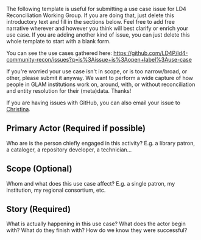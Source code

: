 The following template is useful for submitting a use case issue for LD4 Reconciliation Working Group.
If you are doing that, just delete this introductory text and fill in the sections below.
Feel free to add free narrative wherever and however you think will best clarify or enrich your use case.
If you are adding another kind of issue, you can just delete this whole template to start with a blank form.

You can see the use cases gathered here: https://github.com/LD4P/ld4-community-recon/issues?q=is%3Aissue+is%3Aopen+label%3Ause-case

If you're worried your use case isn't in scope, or is too narrow/broad, or other, please submit it anyway. We want to perform a wide capture of how people in GLAM institutions work on, around, with, or without reconciliation and entity resolution for their (meta)data. Thanks!

If you are having issues with GitHub, you can also email your issue to [Christina](mailto:cmharlow@stanford.edu).

## Primary Actor (Required if possible)

Who are is the person chiefly engaged in this activity? E.g. a library patron, a cataloger, a repository developer, a technician...

## Scope (Optional)

Whom and what does this use case affect? E.g. a single patron, my institution, my regional consortium, etc.

## Story (Required)

What is actually happening in this use case? What does the actor begin with? What do they finish with? How do we know they were successful?
